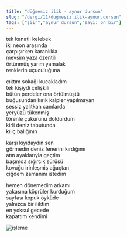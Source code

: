 ```yaml
---
title: "düğmesiz ilik - aynur dursun"
slug: "/dergi/11/dugmesiz.ilik-aynur.dursun"
tags: ["şiir","aynur dursun","sayı: on bir"]
---
```


tek kanatlı kelebek  
iki neon arasında  
çarpışırken karanlıkla  
mevsim yaza özentili  
örtünmüş yarım yamalak  
renklerin uçuculuğuna

çıktım sokağı kucakladım  
tek kişiydi çelişkili  
bütün perdeler ona örtülmüştü  
buğusundan kırık kalpler yapılmayan  
sessiz yalıtkan camlarda  
yeryüzü tükenmiş  
törenle çukurunu doldurdum  
kirli deniz tabutunda  
kılıç balığının

karşı kıyıdaydın sen  
görmedin deniz fenerini kırdığımı  
atın ayaklarıyla geçtim  
başımda sığırcık sürüsü  
kovuğu irinleşmiş ağaçtan  
çiğdem zamanını istedim

hemen dönemedim arkamı  
yakasına köprüler kurduğum  
sayfası kopuk öyküde  
yalnızca bir iliktim  
en yoksul gecede  
kapattım kendimi

![işleme](/img/ky11_30.jpg)

